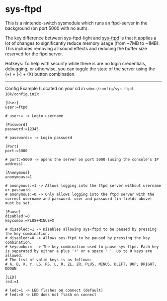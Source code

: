 # sys-ftpd

This is a nintendo-switch sysmodule which runs an ftpd-server in the background (on port 5000 with no auth).

The key difference between sys-ftpd-light and [sys-ftpd](https://github.com/jakibaki/sys-ftpd) is that it applies a lot of changes to significantly reduce memory usage (from ~7MB to ~1MB). This includes removing all sound effects and reducing the buffer size reserved for the ftpd server.

Hotkeys: To help with security while there is are no login credentials, debugging, or otherwise, you can toggle the state of the server using the (+) + (-) + (X) button combination.

---

Config Example (Located on your sd in `sdmc:/config/sys-ftpd-10k/config.ini`):

```
[User]
user:=ftpd

# user:= -> Login username

[Password]
password:=12345

# password:= -> Login password

[Port]
port:=5000

# port:=5000 -> opens the server on port 5000 (using the console's IP address).

[Anonymous]
anonymous:=1

# anonymous:=1 -> Allows logging into the ftpd server without username or password.
# anonymous:=0 -> Only allows logging into the ftpd server with the correct username and password. user and password (in fields above) must be set.

[Pause]
disabled:=0
keycombo:=PLUS+MINUS+X

# disabled:=1 -> Disables allowing sys-ftpd to be paused by pressing the key combination.
# disabled:=0 -> Allows sys-ftpd to be paused by pressing the key combination.
# keycombo:=  -> The key combination used to pause sys-ftpd. Each key is separated by either a plus '+' or a space ' '. Up to 8 keys are allowed.
# The list of valid keys is as follows:
# A, B, X, Y, LS, RS, L, R, ZL, ZR, PLUS, MINUS, DLEFT, DUP, DRIGHT, DDOWN

[LED]
led:=1

# led:=1 -> LED flashes on connect (default)
# led:=0 -> LED does not flash on connect
```
